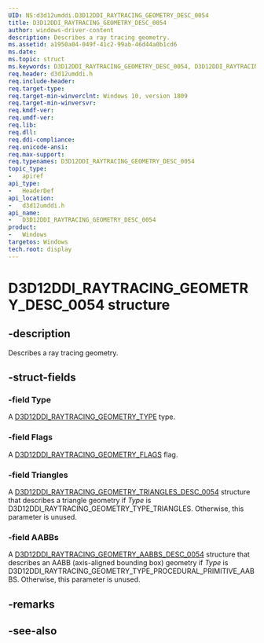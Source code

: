 ```yaml
---
UID: NS:d3d12umddi.D3D12DDI_RAYTRACING_GEOMETRY_DESC_0054
title: D3D12DDI_RAYTRACING_GEOMETRY_DESC_0054
author: windows-driver-content
description: Describes a ray tracing geometry.
ms.assetid: a1950a04-049f-41c2-99ab-46d44a0b1cd6
ms.date: 
ms.topic: struct
ms.keywords: D3D12DDI_RAYTRACING_GEOMETRY_DESC_0054, D3D12DDI_RAYTRACING_GEOMETRY_DESC_0054, 
req.header: d3d12umddi.h
req.include-header:
req.target-type:
req.target-min-winverclnt: Windows 10, version 1809
req.target-min-winversvr:
req.kmdf-ver:
req.umdf-ver:
req.lib:
req.dll:
req.ddi-compliance:
req.unicode-ansi:
req.max-support:
req.typenames: D3D12DDI_RAYTRACING_GEOMETRY_DESC_0054
topic_type: 
-	apiref
api_type: 
-	HeaderDef
api_location: 
-	d3d12umddi.h
api_name: 
-	D3D12DDI_RAYTRACING_GEOMETRY_DESC_0054
product:
-	Windows
targetos: Windows
tech.root: display
---
```


# D3D12DDI_RAYTRACING_GEOMETRY_DESC_0054 structure

## -description

Describes a ray tracing geometry.

## -struct-fields

### -field Type

A [D3D12DDI_RAYTRACING_GEOMETRY_TYPE](ne-d3d12umddi-d3d12ddi_raytracing_geometry_type.md) type.

### -field Flags

A [D3D12DDI_RAYTRACING_GEOMETRY_FLAGS](ne-d3d12umddi-d3d12ddi_raytracing_geometry_flags.md) flag.

### -field Triangles

A [D3D12DDI_RAYTRACING_GEOMETRY_TRIANGLES_DESC_0054](ns-d3d12umddi-d3d12ddi_raytracing_geometry_triangles_desc_0054.md) structure that describes a triangle geometry if *Type* is D3D12DDI_RAYTRACING_GEOMETRY_TYPE_TRIANGLES. Otherwise, this parameter is unused.

### -field AABBs
 
A [D3D12DDI_RAYTRACING_GEOMETRY_AABBS_DESC_0054](ns-d3d12umddi-d3d12ddi_raytracing_geometry_aabbs_desc_0054.md) structure that describes an AABB (axis-aligned bounding box) geometry if *Type* is D3D12DDI_RAYTRACING_GEOMETRY_TYPE_PROCEDURAL_PRIMITIVE_AABBS. Otherwise, this parameter is unused.

## -remarks

## -see-also
